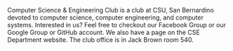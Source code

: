 Computer Science & Engineering Club is a club at CSU, San Bernardino devoted to computer science, computer engineering, and computer systems. Interested in us? Feel free to checkout our Facebook Group or our Google Group or GitHub account. We also have a page on the CSE Department website. The club office is in Jack Brown room 540.